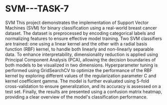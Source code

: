 # SVM---TASK-7
SVM
This project demonstrates the implementation of Support Vector Machines (SVM) for binary classification using a real-world breast cancer dataset. The dataset is preprocessed by encoding categorical labels and normalizing features to ensure effective model training. Two SVM classifiers are trained: one using a linear kernel and the other with a radial basis function (RBF) kernel, to handle both linearly and non-linearly separable data. To enhance interpretability, dimensionality reduction is applied using Principal Component Analysis (PCA), allowing the decision boundaries of both models to be visualized in two dimensions. Hyperparameter tuning is performed using GridSearchCV to optimize the performance of the RBF kernel by exploring different values of the regularization parameter C and kernel coefficient gamma. The model is further evaluated using 5-fold cross-validation to ensure generalization, and its accuracy is assessed on a test set. Finally, the results are presented using a confusion matrix heatmap, providing a clear overview of the model's classification performance.
